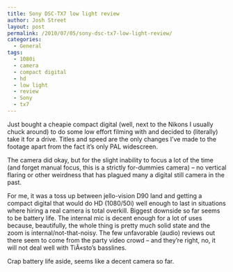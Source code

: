 ```yaml
---
title: Sony DSC-TX7 low light review
author: Josh Street
layout: post
permalink: /2010/07/05/sony-dsc-tx7-low-light-review/
categories:
  - General
tags:
  - 1080i
  - camera
  - compact digital
  - hd
  - low light
  - review
  - Sony
  - tx7
---
```

Just bought a cheapie compact digital (well, next to the Nikons I usually chuck around) to do some low effort filming with and decided to (literally) take it for a drive. Titles and speed are the only changes I&#8217;ve made to the footage apart from the fact it&#8217;s only PAL widescreen.

The camera did okay, but for the slight inability to focus a lot of the time (and forget manual focus, this is a strictly for-dummies camera) &#8211; no vertical flaring or other weirdness that has plagued many a digital still camera in the past.

For me, it was a toss up between jello-vision D90 land and getting a compact digital that would do HD (1080/50i) well enough to last in situations where hiring a real camera is total overkill. Biggest downside so far seems to be battery life. The internal mic is decent enough for a lot of uses because, beautifully, the whole thing is pretty much solid state and the zoom is internal/not-that-noisy. The few unfavorable (audio) reviews out there seem to come from the party video crowd &#8211; and they&#8217;re right, no, it will not deal well with TiÃ«sto&#8217;s basslines.

Crap battery life aside, seems like a decent camera so far.